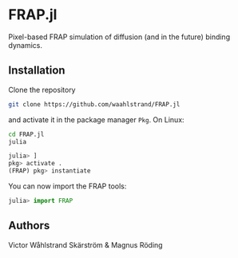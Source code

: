 # FRAP.jl
Pixel-based FRAP simulation of diffusion (and in the future) binding dynamics.

## Installation
Clone the repository
```bash
git clone https://github.com/waahlstrand/FRAP.jl
```
and activate it in the package manager ``Pkg``. On Linux:
```sh
cd FRAP.jl
julia
```
```julia
julia> ]
pkg> activate .
(FRAP) pkg> instantiate
```
You can now import the FRAP tools:
```julia
julia> import FRAP
```
## Authors
Victor Wåhlstrand Skärström & Magnus Röding